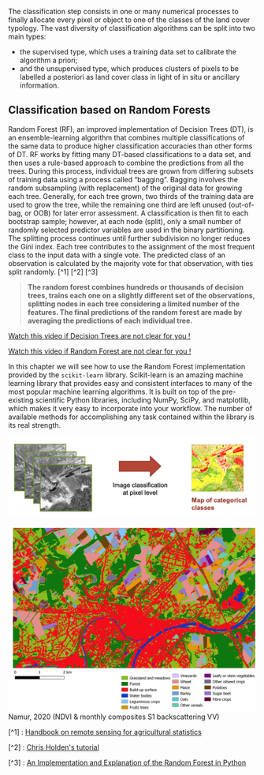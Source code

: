 The classification step consists in one or many numerical processes to finally allocate every pixel or object to one of the classes of the land cover typology. The vast diversity of classification algorithms can be split into two main types:
- the supervised type, which uses a training data set to calibrate the algorithm a priori;
- and the unsupervised type, which produces clusters of pixels to be labelled a posteriori as land cover class in light of in situ or ancillary information.


## Classification based on Random Forests

Random Forest (RF), an improved implementation of Decision Trees (DT), is an ensemble-learning algorithm that combines multiple classifications of the same data to produce higher classification accuracies than other forms of DT. RF works by fitting many DT-based classifications to a data set, and then uses a rule-based approach to combine the predictions from all the trees. During this process, individual trees are grown from differing subsets of training data using a process called “bagging”. Bagging involves the random subsampling (with replacement) of the original data for growing each tree. Generally, for each tree grown, two thirds of the training data are used to grow the tree, while the remaining one third are left unused (out-of-bag, or OOB) for later error assessment. A classification is then fit to each bootstrap sample; however, at each node (split), only a small number of randomly selected predictor variables are used in the binary partitioning. The splitting process continues until further subdivision no longer reduces the Gini index. Each tree contributes to the assignment of the most frequent class to the input data with a single vote. The predicted class of an observation is calculated by the majority vote for that observation, with ties split randomly. [^1] [^2] [^3]

> **The random forest combines hundreds or thousands of decision trees, trains each one on a slightly different set of the observations, splitting nodes in each tree considering a limited number of the features. The final predictions of the random forest are made by averaging the predictions of each individual tree.**

[Watch this video if Decision Trees are not clear for you !](https://www.youtube.com/watch?v=7VeUPuFGJHk)

[Watch this video if Random Forest are not clear for you !](https://www.youtube.com/watch?v=J4Wdy0Wc_xQ)


In this chapter we will see how to use the Random Forest implementation provided by the `scikit-learn` library. Scikit-learn is an amazing machine learning library that provides easy and consistent interfaces to many of the most popular machine learning algorithms. It is built on top of the pre-existing scientific Python libraries, including NumPy, SciPy, and matplotlib, which makes it very easy to incorporate into your workflow. The number of available methods for accomplishing any task contained within the library is its real strength.



![Image classification](../figures/im_classif_pixel.png)

![Image classification](../figures/classif_namur_2020.png)
Namur, 2020 (NDVI & monthly composites S1 backscattering VV)




[^1] : [Handbook on remote sensing for agricultural statistics](https://nicolasdeffense.github.io/eo-toolbox/docs/Remote_Sensing_for_Agricultural_Statistics.pdf)

[^2] : [Chris Holden's tutorial](https://ceholden.github.io/open-geo-tutorial/python/chapter_5_classification.html)

[^3] : [An Implementation and Explanation of the Random Forest in Python](https://towardsdatascience.com/an-implementation-and-explanation-of-the-random-forest-in-python-77bf308a9b76)